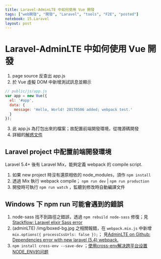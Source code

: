 ```yaml
---
title: Laravel-AdminLTE 中如何使用 Vue 開發
tags: ["web開發", "開發", "Laravel", "tools", "F2E", "posted"]
notebook: 15.Laravel
layout: post
---
```


# Laravel-AdminLTE 中如何使用 Vue 開發
1. page source 反查出 app.js
2. 於 Vue 虛擬 DOM 中新增測試訊息並顯示
  
```javascript
// public/js/app.js
var app = new Vue({
  el: '#app',
  data: {
    message: 'Hello, World! 20170506 added; webpack test.'
  }
});
```
3. 此 app.js 為打包出來的檔案；故配置前端開發環境，從塊源碼開發
4. 詳細的[解惑文件][1]

## Laravel project 中配置前端開發環境

Laravel 5.4+ 後有 Laravel Mix，能夠定義 webpack 的 compile script.

1. 如果 new project 時沒有還原相依的 node_modules，須作 `npm install`
2. 透過 Mix 執行 webpack compile； `npm run dev` | `npm run production`
3. 開發時可執行 `npm run watch` ，監聽到修改時自動編譯文件

## Windows 下 npm run 可能會遇到的錯誤
1. node-sass 找不到路徑之錯誤，透過 `npm rebuild node-sass` 修復；見[Stackflow: Laravel elixir Sass error][2]
2. (adminLTE) /img/boxed-bg.jpg 之相關報錯，在 `webpack.mix.js` 中新增 `mix.options({ processCssUrls: false });`；
   見[AdminLTE on Github: Dependencies error with new laravel (5.4) webpack.][3]
3. `npm install cross-env --save-dev` ；[使用cross-env解决跨平台设置NODE_ENV的问题][4]

<!-- 參考資料 -->

[1]: http://laravelacademy.org/post/6798.html "[ Laravel 5.4 文档 ] 前端 —— 编译资源（Laravel Mix）"
[2]: http://stackoverflow.com/questions/39173020/laravel-elixir-sass-error "Laravel elixir Sass error"
[3]: https://github.com/almasaeed2010/AdminLTE/issues/1360 "Dependencies error with new laravel (5.4) webpack."
[4]: https://segmentfault.com/a/1190000005811347 "使用cross-env解决跨平台设置NODE_ENV的问题"